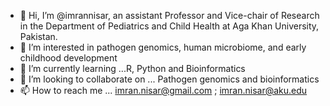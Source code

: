 - 👋 Hi, I’m @imrannisar, an assistant Professor and Vice-chair of Research in the Department of Pediatrics and Child Health at Aga Khan University, Pakistan.
- 👀 I’m interested in pathogen genomics, human microbiome, and early childhood development 
- 🌱 I’m currently learning ...R, Python and Bioinformatics 
- 💞️ I’m looking to collaborate on ... Pathogen genomics and bioinformatics 
- 📫 How to reach me ... imran.nisar@gmail.com ; imran.nisar@aku.edu 

<!---
imrannisar/imrannisar is a ✨ special ✨ repository because its `README.md` (this file) appears on your GitHub profile.
You can click the Preview link to take a look at your changes.
--->
